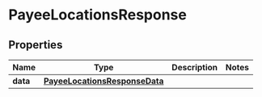 

# PayeeLocationsResponse


## Properties

| Name | Type | Description | Notes |
|------------ | ------------- | ------------- | -------------|
|**data** | [**PayeeLocationsResponseData**](PayeeLocationsResponseData.md) |  |  |



